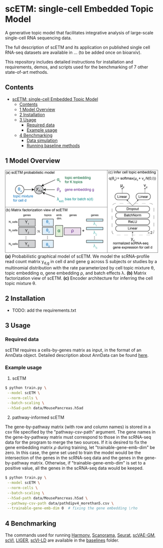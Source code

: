 # scETM: single-cell Embedded Topic Model
A generative topic model that facilitates integrative analysis of large-scale single-cell RNA sequencing data.

The full description of scETM and its application on published single cell RNA-seq datasets are available in ... (to be added once on bioarxiv).

This repository includes detailed instructions for installation and requirements, demos, and scripts used for the benchmarking of 7 other state-of-art methods.


## Contents ##

- [scETM: single-cell Embedded Topic Model](#scetm-single-cell-embedded-topic-model)
  - [Contents](#contents)
  - [1 Model Overview](#1-model-overview)
  - [2 Installation](#2-installation)
  - [3 Usage](#3-usage)
    - [Required data](#required-data)
    - [Example usage](#example-usage)
  - [4 Benchmarking](#4-benchmarking)
    - [Data simulation](#data-simulation)
    - [Running baseline methods](#running-baseline-methods)


<a name="overview"></a>
## 1 Model Overview

![](doc/scETM.png "scETM model overview")
**(a)** Probabilistic graphical model of scETM. We model the scRNA-profile read count matrix y<sub>d,g</sub> in cell d and gene g across S subjects or studies by a multinomial distribution with the rate parameterized by cell topic mixture θ, topic embedding α, gene embedding ρ, and batch effects λ. **(b)** Matrix factorization view of scETM. **(c)** Encoder architecture for inferring the cell topic mixture θ.

<a name="installation"></a>
## 2 Installation
- TODO: add the requirements.txt

<a name="usage"></a>
## 3 Usage

<a name="data"></a>
### Required data
scETM requires a cells-by-genes matrix as input, in the format of an AnnData object. Detailed description about AnnData can be found [here](https://anndata.readthedocs.io/en/latest/).

<a name="usage"></a>
### Example usage
1. scETM
```bash
$ python train.py \
 --model scETM \
 --norm-cells \
 --batch-scaling \
 --h5ad-path data/MousePancreas.h5ad
```

2. pathway-informed scETM

The gene-by-pathway matrix (with row and column names) is stored in a csv file specified by the "pathway-csv-path" argument. The gene names in the gene-by-pathway matrix must correspond to those in the scRNA-seq data for the program to merge the two sources. If it is desired to fix the gene embedding matrix $\rho$ during training, let "trainable-gene-emb-dim" be zero. In this case, the gene set used to train the model would be the intersection of the genes in the scRNA-seq data and the genes in the gene-by-pathway matrix. Otherwise, if "trainable-gene-emb-dim" is set to a positive value, all the genes in the scRNA-seq data would be keeped.
```bash
$ python train.py \
 --model scETM \
 --norm-cells \
 --batch-scaling \
 --h5ad-path data/MousePancreas.h5ad \
 --pathway-csv-path data/pathdipv4_morethan5.csv \
 --trainable-gene-emb-dim 0  # fixing the gene embedding \rho
```

<a name="benchmarking"></a>
## 4 Benchmarking
The commands used for running [Harmony](https://github.com/immunogenomics/harmony), [Scanorama](https://github.com/brianhie/scanorama), [Seurat](https://satijalab.org/seurat/), [scVAE-GM](https://github.com/scvae/scvae), [scVI](https://github.com/YosefLab/scvi-tools), [LIGER](https://macoskolab.github.io/liger/), [scVI-LD](https://www.biorxiv.org/content/10.1101/737601v1.full.pdf) are available in the [baselines](/baselines) folder.
